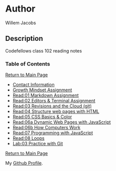 # Author
Willem Jacobs

## Description
Codefellows class 102 reading notes

### Table of Contents
[Return to Main Page](README.md)

- [Contact Information](contact.md)
- [Growth Mindset Assignment](growth.md)
- [Read:01 Markdown Assignment](markdown.md)
- [Read:02 Editors & Terminal Assignment](editors.md)
- [Read:03 Revisions and the Cloud (git)](gitnotes.md)
- [Read:04 Structure web pages with HTML](readClass4.md)
- [Read:05 CSS Basics & Color](readClass5.md)
- [Read:06a Dynamic Web Pages with JavaScript](readClass6.md)
- [Read:06b How Computers Work](readClass6b.md)
- [Read:07 Programming with JavaScript](readClass7.md)
- [Read:08 Loops](readClass8.md)
- [Lab:03 Practice with Git](lab03.md)

[Return to Main Page](README.md)

My [Github Profile](https://github.com/Willem-Jacobs).


